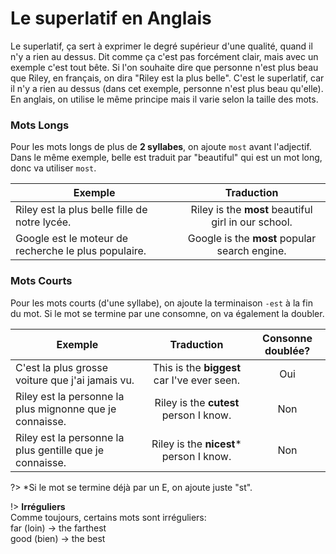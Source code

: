 # Le superlatif en Anglais

Le superlatif, ça sert à exprimer le degré supérieur d'une qualité, quand il n'y a rien au dessus. Dit comme ça c'est pas forcément clair, mais avec un exemple c'est tout bête. Si l'on souhaite dire que personne n'est plus beau que Riley, en français, on dira "Riley est la plus belle". C'est le superlatif, car il n'y a rien au dessus (dans cet exemple, personne n'est plus beau qu'elle). En anglais, on utilise le même principe mais il varie selon la taille des mots.

### Mots Longs
Pour les mots longs de plus de **2 syllabes**, on ajoute `most` avant l'adjectif. Dans le même exemple, belle est traduit par "beautiful" qui est un mot long, donc va utiliser `most`. 

| Exemple                                              | Traduction                                               | 
|------------------------------------------------------|:--------------------------------------------------------:|
| Riley est la plus belle fille de notre lycée.        | Riley is the **most** beautiful girl in our school.      |
| Google est le moteur de recherche le plus populaire. | Google is the **most** popular search engine.            |


### Mots Courts
Pour les mots courts (d'une syllabe), on ajoute la terminaison `-est` à la fin du mot. Si le mot se termine par une consomne, on va également la doubler.

| Exemple                                                   | Traduction                                      | Consonne doublée? |
|-----------------------------------------------------------|:-----------------------------------------------:|:-----------------:|
| C'est la plus grosse voiture que j'ai jamais vu.          | This is the **biggest** car I've ever seen.     | Oui               |
| Riley est la personne la plus mignonne que je connaisse.  | Riley is the **cutest** person I know.          | Non               |
| Riley est la personne la plus gentille que je connaisse.  | Riley is the **nicest**​* person I know.          | Non               |


?> *Si le mot se termine déjà par un E, on ajoute juste "st". 

!> **Irréguliers**\
Comme toujours, certains mots sont irréguliers:\
far (loin) → the farthest\
good (bien) → the best
